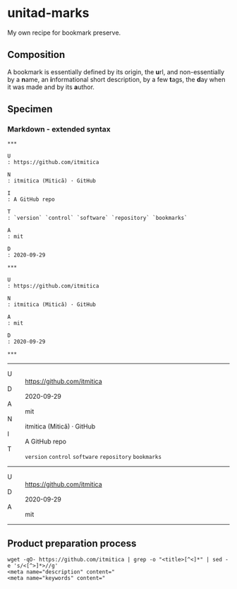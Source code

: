 # unitad-marks
My own recipe for bookmark preserve.

## Composition
A bookmark is essentially defined by its origin, the **u**rl, and non-essentially by a **n**ame, an **i**nformational short description, by a few **t**ags, the **d**ay when it was made and by its **a**uthor.

## Specimen
### Markdown - extended syntax

```
***

U
: https://github.com/itmitica

N
: itmitica (Mitică) · GitHub

I
: A GitHub repo

T
: `version` `control` `software` `repository` `bookmarks`

A
: mit

D
: 2020-09-29

***

U
: https://github.com/itmitica

N
: itmitica (Mitică) · GitHub

A
: mit

D
: 2020-09-29

***
```

<hr>
<dl>
<dt>U</dt>
<dd><a href="https://github.com/itmitica">https://github.com/itmitica</a></dd>
<dt>D</dt>
<dd>2020-09-29</dd>
<dt>A</dt>
<dd>mit</dd>
<dt>N</dt>
<dd>itmitica (Mitică) · GitHub</dd>
<dt>I</dt>
<dd>A GitHub repo</dd>
<dt>T</dt>
<dd><code>version</code> <code>control</code> <code>software</code> <code>repository</code> <code>bookmarks</code></dd>
</dl>
<hr>
<dl>
<dt>U</dt>
<dd><a href="https://github.com/itmitica">https://github.com/itmitica</a></dd>
<dt>D</dt>
<dd>2020-09-29</dd>
<dt>A</dt>
<dd>mit</dd>
</dl>
<hr>

## Product preparation process

```
wget -qO- https://github.com/itmitica | grep -o "<title>[^<]*" | sed -e 's/<[^>]*>//g'
<meta name="description" content="
<meta name="keywords" content="
```
